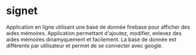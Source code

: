 # signet
 Application en ligne utilisant une base de donnée firebase pour afficher des aides mémoires. Application permettant d'ajoutez, modifier, enlevez des aides mémoires dinamyquement et facilement. La base de donnée est différente par utilisateur et permet de se connecter avec google. 
